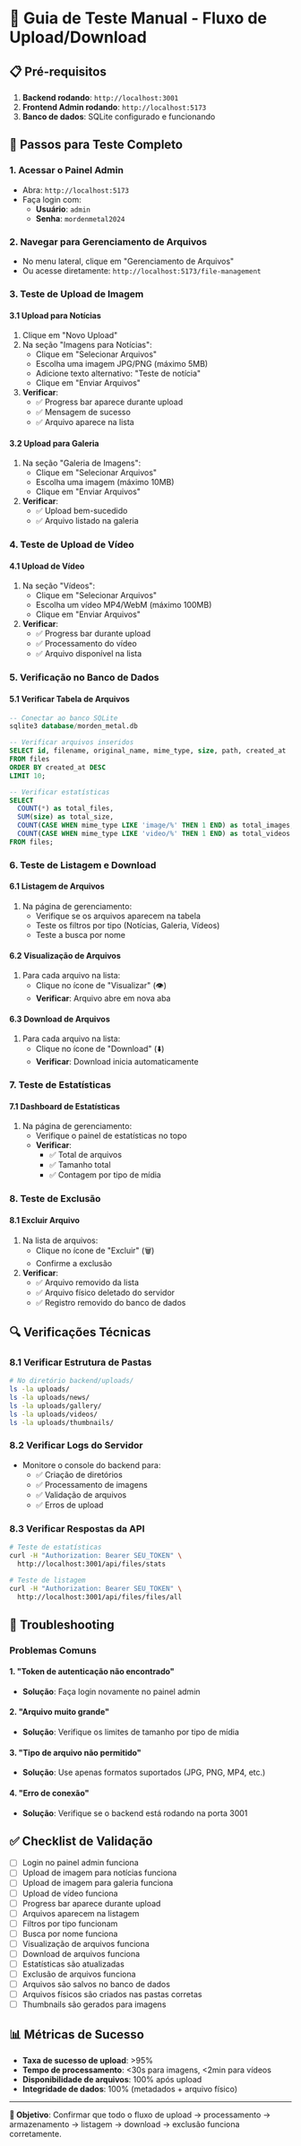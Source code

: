 # 🧪 Guia de Teste Manual - Fluxo de Upload/Download

## 📋 Pré-requisitos

1. **Backend rodando**: `http://localhost:3001`
2. **Frontend Admin rodando**: `http://localhost:5173`
3. **Banco de dados**: SQLite configurado e funcionando

## 🚀 Passos para Teste Completo

### 1. Acessar o Painel Admin
- Abra: `http://localhost:5173`
- Faça login com:
  - **Usuário**: `admin`
  - **Senha**: `mordenmetal2024`

### 2. Navegar para Gerenciamento de Arquivos
- No menu lateral, clique em "Gerenciamento de Arquivos"
- Ou acesse diretamente: `http://localhost:5173/file-management`

### 3. Teste de Upload de Imagem

#### 3.1 Upload para Notícias
1. Clique em "Novo Upload"
2. Na seção "Imagens para Notícias":
   - Clique em "Selecionar Arquivos"
   - Escolha uma imagem JPG/PNG (máximo 5MB)
   - Adicione texto alternativo: "Teste de notícia"
   - Clique em "Enviar Arquivos"
3. **Verificar**:
   - ✅ Progress bar aparece durante upload
   - ✅ Mensagem de sucesso
   - ✅ Arquivo aparece na lista

#### 3.2 Upload para Galeria
1. Na seção "Galeria de Imagens":
   - Clique em "Selecionar Arquivos"
   - Escolha uma imagem (máximo 10MB)
   - Clique em "Enviar Arquivos"
2. **Verificar**:
   - ✅ Upload bem-sucedido
   - ✅ Arquivo listado na galeria

### 4. Teste de Upload de Vídeo

#### 4.1 Upload de Vídeo
1. Na seção "Vídeos":
   - Clique em "Selecionar Arquivos"
   - Escolha um vídeo MP4/WebM (máximo 100MB)
   - Clique em "Enviar Arquivos"
2. **Verificar**:
   - ✅ Progress bar durante upload
   - ✅ Processamento do vídeo
   - ✅ Arquivo disponível na lista

### 5. Verificação no Banco de Dados

#### 5.1 Verificar Tabela de Arquivos
```sql
-- Conectar ao banco SQLite
sqlite3 database/morden_metal.db

-- Verificar arquivos inseridos
SELECT id, filename, original_name, mime_type, size, path, created_at 
FROM files 
ORDER BY created_at DESC 
LIMIT 10;

-- Verificar estatísticas
SELECT 
  COUNT(*) as total_files,
  SUM(size) as total_size,
  COUNT(CASE WHEN mime_type LIKE 'image/%' THEN 1 END) as total_images,
  COUNT(CASE WHEN mime_type LIKE 'video/%' THEN 1 END) as total_videos
FROM files;
```

### 6. Teste de Listagem e Download

#### 6.1 Listagem de Arquivos
1. Na página de gerenciamento:
   - Verifique se os arquivos aparecem na tabela
   - Teste os filtros por tipo (Notícias, Galeria, Vídeos)
   - Teste a busca por nome

#### 6.2 Visualização de Arquivos
1. Para cada arquivo na lista:
   - Clique no ícone de "Visualizar" (👁️)
   - **Verificar**: Arquivo abre em nova aba

#### 6.3 Download de Arquivos
1. Para cada arquivo na lista:
   - Clique no ícone de "Download" (⬇️)
   - **Verificar**: Download inicia automaticamente

### 7. Teste de Estatísticas

#### 7.1 Dashboard de Estatísticas
1. Na página de gerenciamento:
   - Verifique o painel de estatísticas no topo
   - **Verificar**:
     - ✅ Total de arquivos
     - ✅ Tamanho total
     - ✅ Contagem por tipo de mídia

### 8. Teste de Exclusão

#### 8.1 Excluir Arquivo
1. Na lista de arquivos:
   - Clique no ícone de "Excluir" (🗑️)
   - Confirme a exclusão
2. **Verificar**:
   - ✅ Arquivo removido da lista
   - ✅ Arquivo físico deletado do servidor
   - ✅ Registro removido do banco de dados

## 🔍 Verificações Técnicas

### 8.1 Verificar Estrutura de Pastas
```bash
# No diretório backend/uploads/
ls -la uploads/
ls -la uploads/news/
ls -la uploads/gallery/
ls -la uploads/videos/
ls -la uploads/thumbnails/
```

### 8.2 Verificar Logs do Servidor
- Monitore o console do backend para:
  - ✅ Criação de diretórios
  - ✅ Processamento de imagens
  - ✅ Validação de arquivos
  - ✅ Erros de upload

### 8.3 Verificar Respostas da API
```bash
# Teste de estatísticas
curl -H "Authorization: Bearer SEU_TOKEN" \
  http://localhost:3001/api/files/stats

# Teste de listagem
curl -H "Authorization: Bearer SEU_TOKEN" \
  http://localhost:3001/api/files/files/all
```

## 🐛 Troubleshooting

### Problemas Comuns

#### 1. "Token de autenticação não encontrado"
- **Solução**: Faça login novamente no painel admin

#### 2. "Arquivo muito grande"
- **Solução**: Verifique os limites de tamanho por tipo de mídia

#### 3. "Tipo de arquivo não permitido"
- **Solução**: Use apenas formatos suportados (JPG, PNG, MP4, etc.)

#### 4. "Erro de conexão"
- **Solução**: Verifique se o backend está rodando na porta 3001

## ✅ Checklist de Validação

- [ ] Login no painel admin funciona
- [ ] Upload de imagem para notícias funciona
- [ ] Upload de imagem para galeria funciona
- [ ] Upload de vídeo funciona
- [ ] Progress bar aparece durante upload
- [ ] Arquivos aparecem na listagem
- [ ] Filtros por tipo funcionam
- [ ] Busca por nome funciona
- [ ] Visualização de arquivos funciona
- [ ] Download de arquivos funciona
- [ ] Estatísticas são atualizadas
- [ ] Exclusão de arquivos funciona
- [ ] Arquivos são salvos no banco de dados
- [ ] Arquivos físicos são criados nas pastas corretas
- [ ] Thumbnails são gerados para imagens

## 📊 Métricas de Sucesso

- **Taxa de sucesso de upload**: >95%
- **Tempo de processamento**: <30s para imagens, <2min para vídeos
- **Disponibilidade de arquivos**: 100% após upload
- **Integridade de dados**: 100% (metadados + arquivo físico)

---

**🎯 Objetivo**: Confirmar que todo o fluxo de upload → processamento → armazenamento → listagem → download → exclusão funciona corretamente. 